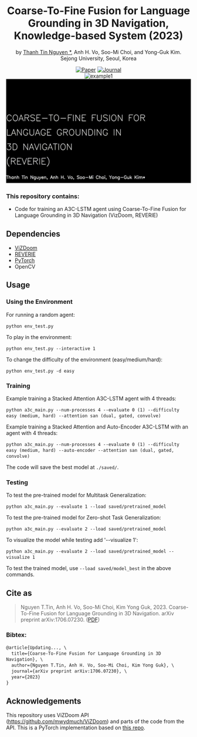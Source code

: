 <div align="center"> 
  
# Coarse-To-Fine Fusion for Language Grounding in 3D Navigation, Knowledge-based System (2023)
by [Thanh Tin Nguyen *](https://https://ngthanhtin.github.io/), Anh H. Vo, Soo-Mi Choi, and Yong-Guk Kim. <br/>
Sejong University, Seoul, Korea <br/> 

[![Paper](https://img.shields.io/badge/paper-arxiv.svg)](https://www.sciencedirect.com/science/article/pii/S095070512300535X?via%3Dihub)
[![Journal](https://img.shields.io/badge/KBS-2023-4b44ce.svg)](https://www.sciencedirect.com/journal/knowledge-based-systems) <br/>
![example1](./docs/example.gif)
![example2](./docs/ezgif.com-resize.gif)
</div> 




### This repository contains:
- Code for training an A3C-LSTM agent using Coarse-To-Fine Fusion for Language Grounding in 3D Navigation (VizDoom, REVERIE)

## Dependencies
- [ViZDoom](https://github.com/mwydmuch/ViZDoom)
- [REVERIE](https://github.com/YuankaiQi/REVERIE)
- [PyTorch](http://pytorch.org)
- OpenCV

## Usage

### Using the Environment
For running a random agent:
```
python env_test.py
```
To play in the environment:
```
python env_test.py --interactive 1
```
To change the difficulty of the environment (easy/medium/hard):
```
python env_test.py -d easy
```

### Training
Example training a Stacked Attention A3C-LSTM agent with 4 threads:
```
python a3c_main.py --num-processes 4 --evaluate 0 (1) --difficulty easy (medium, hard) --attention san (dual, gated, convolve)
```


Example training a Stacked Attention and Auto-Encoder A3C-LSTM with an agent with 4 threads:
```
python a3c_main.py --num-processes 4 --evaluate 0 (1) --difficulty easy (medium, hard) --auto-encoder --attention san (dual, gated, convolve)
```

The code will save the best model at `./saved/`.
### Testing
To test the pre-trained model for Multitask Generalization:
```
python a3c_main.py --evaluate 1 --load saved/pretrained_model
```
To test the pre-trained model for Zero-shot Task Generalization:
```
python a3c_main.py --evaluate 2 --load saved/pretrained_model
``` 
To visualize the model while testing add '--visualize 1':<br />
```
python a3c_main.py --evaluate 2 --load saved/pretrained_model --visualize 1
``` 
To test the trained model, use `--load saved/model_best` in the above commands.

## Cite as
>Nguyen T.Tin, Anh H. Vo, Soo-Mi Choi, Kim Yong Guk, 2023. Coarse-To-Fine Fusion for Language Grounding in 3D Navigation. arXiv preprint arXiv:1706.07230. ([PDF](https://www.sciencedirect.com/science/article/pii/S095070512300535X?via%3Dihub))

### Bibtex:

```
@article{Updating..., \
  title={Coarse-To-Fine Fusion for Language Grounding in 3D Navigation}, \
  author={Nguyen T.Tin, Anh H. Vo, Soo-Mi Choi, Kim Yong Guk}, \
  journal={arXiv preprint arXiv:1706.07230}, \
  year={2023}
}
```

## Acknowledgements
This repository uses ViZDoom API (https://github.com/mwydmuch/ViZDoom) and parts of the code from the API. This is a PyTorch implementation based on [this repo](https://github.com/devendrachaplot/DeepRL-Grounding).
